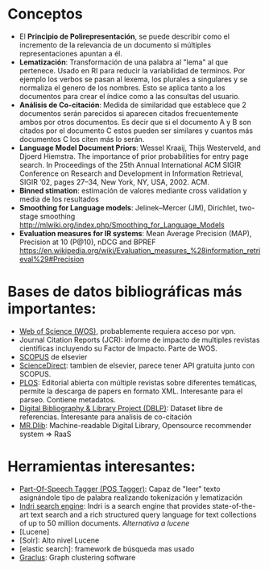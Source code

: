 # Conceptos
- El **Principio de Polirepresentación**, se puede describir como el incremento de la relevancia de un documento si múltiples representaciones apuntan a él.
- **Lematización**: Transformación de una palabra al "lema" al que pertenece. Usado en RI para reducir la variabilidad de terminos. Por ejemplo los verbos se pasan al lexema, los plurales a singulares y se normaliza el genero de los nombres. Esto se aplica tanto a los documentos para crear el índice como a las consultas del usuario.
- **Análisis de Co-citación**: Medida de similaridad que establece que 2 documentos serán parecidos si aparecen citados frecuentemente ambos por otros documentos. Es decir que si el documento A y B son citados por el documento C estos pueden ser similares y cuantos más documentos C los citen más lo serán.
- **Language Model Document Priors**: Wessel Kraaij, Thijs Westerveld, and Djoerd Hiemstra. The importance of prior probabilities for entry page search. In Proceedings of the 25th Annual International ACM SIGIR Conference on Research and Development in Information Retrieval, SIGIR ’02, pages 27–34, New York, NY, USA, 2002. ACM.
- **Binned stimation**: estimación de valores mediante cross validation y media de los resultados
- **Smoothing for Language models**: Jelinek–Mercer (JM), Dirichlet, two-stage smoothing http://mlwiki.org/index.php/Smoothing_for_Language_Models
- **Evaluation measures for IR systems**: Mean Average Precision (MAP), Precision at 10 (P@10), nDCG and BPREF https://en.wikipedia.org/wiki/Evaluation_measures_%28information_retrieval%29#Precision


# Bases de datos bibliográficas más importantes:
- [Web of Science (WOS)](http://apps.webofknowledge.com/WOS_GeneralSearch_input.do?product=WOS&search_mode=GeneralSearch&SID=D5Dirpg96ThopOFoBlP&preferencesSaved=), probablemente requiera acceso por vpn.
- Journal Citation Reports (JCR): informe de impacto de multiples revistas cientificas incluyendo su Factor de Impacto. Parte de WOS.
- [SCOPUS](https://www.scopus.com/search/form.uri?display=basic) de elsevier
- [ScienceDirect](https://www.sciencedirect.com/): tambien de elsevier, parece tener API gratuita junto con SCOPUS.
- [PLOS](https://www.plos.org/): Editorial abierta con múltiple revistas sobre diferentes temáticas, permite la descarga de papers en formato XML. Interesante para el parseo. Contiene metadatos.
- [Digital Bibliography & Library Project (DBLP)](https://dblp.org/): Dataset libre de referencias. Interesante para analisis de co-citación
- [MR.Dlib](http://mr-dlib.org/): Machine-readable Digital Library, Opensource recommender system => RaaS


# Herramientas interesantes:
- [Part-Of-Speech Tagger (POS Tagger)](https://nlp.stanford.edu/software/tagger.shtml): Capaz de "leer" texto asignándole tipo de palabra realizando tokenización y lematización
- [Indri search engine](http://www.lemurproject.org/indri.php): Indri is a search engine that provides state-of-the-art text search and a rich structured query language for text collections of up to 50 million documents. _Alternativa a lucene_
- [Lucene]
- [Solr]: Alto nivel Lucene
- [elastic search]: framework de búsqueda mas usado
- [Graclus](http://www.cs.utexas.edu/users/dml/Software/graclus.html): Graph clustering software
